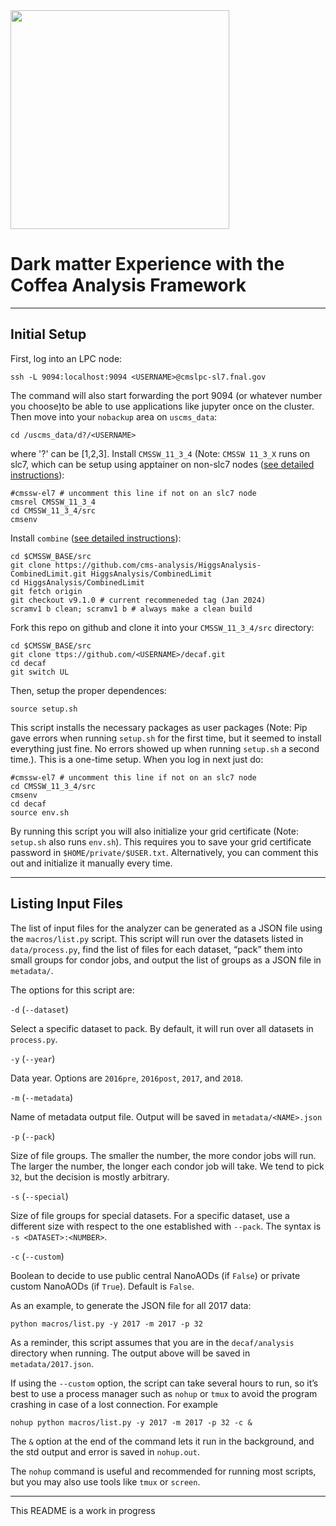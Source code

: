 <img src="https://user-images.githubusercontent.com/10731328/193421563-cf992d8b-8e5e-4530-9179-7dbd507d2e02.png" width="350"/>

# **D**ark matter **E**xperience with the **C**offea **A**nalysis **F**ramework

---

## Initial Setup

First, log into an LPC node:

```
ssh -L 9094:localhost:9094 <USERNAME>@cmslpc-sl7.fnal.gov
```

The command will also start forwarding the port 9094 (or whatever number you choose)to be able to use applications like jupyter once on the cluster. Then move into your `nobackup` area on `uscms_data`:

```
cd /uscms_data/d?/<USERNAME>
```

where '?' can be [1,2,3]. Install `CMSSW_11_3_4` (Note: `CMSSW 11_3_X` runs on slc7, which can be setup using apptainer on non-slc7 nodes ([see detailed instructions](https://cms-sw.github.io/singularity.html)):

```
#cmssw-el7 # uncomment this line if not on an slc7 node
cmsrel CMSSW_11_3_4
cd CMSSW_11_3_4/src
cmsenv
```

Install `combine` ([see detailed instructions](https://cms-analysis.github.io/HiggsAnalysis-CombinedLimit/#installation-instructions)):

```
cd $CMSSW_BASE/src
git clone https://github.com/cms-analysis/HiggsAnalysis-CombinedLimit.git HiggsAnalysis/CombinedLimit
cd HiggsAnalysis/CombinedLimit
git fetch origin
git checkout v9.1.0 # current recommeneded tag (Jan 2024)
scramv1 b clean; scramv1 b # always make a clean build
```

Fork this repo on github and clone it into your `CMSSW_11_3_4/src` directory:

```
cd $CMSSW_BASE/src
git clone ttps://github.com/<USERNAME>/decaf.git
cd decaf
git switch UL
```

Then, setup the proper dependences:

```
source setup.sh
```

This script installs the necessary packages as user packages (Note: Pip gave errors when running `setup.sh` for the first time, but it seemed to install everything just fine. No errors showed up when running `setup.sh` a second time.). This is a one-time setup. When you log in next just do:

```
#cmssw-el7 # uncomment this line if not on an slc7 node
cd CMSSW_11_3_4/src
cmsenv
cd decaf
source env.sh
```

By running this script you will also initialize your grid certificate (Note: `setup.sh` also runs `env.sh`). This requires you to save your grid certificate password in `$HOME/private/$USER.txt`. Alternatively, you can comment this out and initialize it manually every time.

---

## Listing Input Files

The list of input files for the analyzer can be generated as a JSON file using the `macros/list.py` script. This script will run over the datasets listed in `data/process.py`, find the list of files for each dataset, “pack” them into small groups for condor jobs, and output the list of groups as a JSON file in `metadata/`.

The options for this script are:

`-d` (`--dataset`)

Select a specific dataset to pack. By default, it will run over all datasets in `process.py`.

`-y` (`--year`)

Data year. Options are `2016pre`, `2016post`, `2017`, and `2018`.

`-m` (`--metadata`)

Name of metadata output file. Output will be saved in `metadata/<NAME>.json`

`-p` (`--pack`)

Size of file groups. The smaller the number, the more condor jobs will run. The larger the number, the longer each condor job will take. We tend to pick `32`, but the decision is mostly arbitrary.

`-s` (`--special`)

Size of file groups for special datasets. For a specific dataset, use a different size with respect to the one established with `--pack`. The syntax is `-s <DATASET>:<NUMBER>`.

`-c` (`--custom`)

Boolean to decide to use public central NanoAODs (if `False`) or private custom NanoAODs (if `True`). Default is `False`.

As an example, to generate the JSON file for all 2017 data:

```
python macros/list.py -y 2017 -m 2017 -p 32
```

As a reminder, this script assumes that you are in the `decaf/analysis` directory when running. The output above will be saved in `metadata/2017.json`.

If using the `--custom` option, the script can take several hours to run, so it’s best to use a process manager such as `nohup` or `tmux` to avoid the program crashing in case of a lost connection. For example

```
nohup python macros/list.py -y 2017 -m 2017 -p 32 -c &
```

The `&` option at the end of the command lets it run in the background, and the std output and error is saved in `nohup.out`. 

The `nohup` command is useful and recommended for running most scripts, but you may also use tools like `tmux` or `screen`.

---

This README is a work in progress
